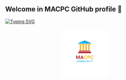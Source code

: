 ## Welcome in MACPC GitHub profile 👋

<a href="https://git.io/typing-svg"><img src="https://readme-typing-svg.demolab.com?font=Hind&pause=1000&color=D9C200&background=00A2FF00&center=true&vCenter=true&random=false&width=800&height=100&lines=Welcome+in+MACPC+Github+profile;Problem+Solving+%26+Competitive+Programming+Community;ICPC+student+branch+of+Modern+Academy;ICPC+Modern+Academy+Community" alt="Typing SVG" /></a><p align="center"><a href="https://sites.google.com/view/macpc24/home" target="_blank"><img src="https://github.com/ModernAcademyICPC/.github/blob/main/profile/logo.png" width="30%"></a></p>
